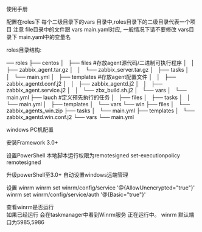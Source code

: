使用手册

配置在roles下  每个二级目录下的vars 目录中,roles目录下的二级目录代表一个项目
注意 file目录中的文件跟 vars main.yaml对应, 一般情况下请不要修改 vars目录下 main.yaml中的变量名

roles目录结构:

── roles 
   ├── centos
   │   ├── files   #存放agent源代码/二进制可执行程序
   │   │   ├── zabbix_agent.tar.gz
   │   │   └── zabbix_server.tar.gz
   │   ├── tasks
   │   │   └── main.yml
   │   ├── templates  #存放agent配置文件
   │   │   ├── zabbix_agentd.conf.j2
   │   │   ├── zabbix_agentd.j2
   │   │   ├── zabbix_agent.service.j2
   │   │   └── zbx_build.sh.j2
   │   └── vars
   │       └── main.yml
   ├── lauch  #定义预先执行的任务
   │   ├── files
   │   ├── tasks
   │   │   └── main.yml
   │   ├── templates
   │   └── vars
   └── win
       ├── files
       │   └── zabbix_agents_win.zip
       ├── tasks
       │   └── main.yml
       ├── templates
       │   └── zabbix_agentd.win.conf.j2
       └── vars
           └── main.yml


windows PC机配置

安装Framework 3.0+

设置PowerShell 本地脚本运行权限为remotesigned
  set-executionpolicy remotesigned

升级powerShell至3.0+
自动设置windows远端管理

设置 winrm
winrm set winrm/config/service '@{AllowUnencrypted="true"}'
winrm set winrm/config/service/auth '@{Basic="true"}'

查看winrm是否运行  
如果已经运行 会在taskmanager中看到Winrm服务 正在运行中。
winrm 默认端口为5985,5986
